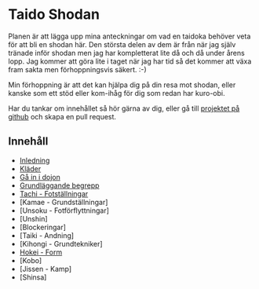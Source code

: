 # Taido Shodan #

Planen är att lägga upp mina anteckningar om vad en taidoka behöver veta för att bli en shodan här. Den största delen av dem är från när jag själv tränade inför shodan men jag har kompletterat lite då och då under årens lopp. Jag kommer att göra lite i taget när jag har tid så det kommer att växa fram sakta men förhoppningsvis säkert. :-)

Min förhoppning är att det kan hjälpa dig på din resa mot shodan, eller kanske som ett stöd eller kom-ihåg för dig som redan har kuro-obi.

Har du tankar om innehållet så hör gärna av dig, eller gå till [projektet på github](https://github.com/henjoh75/taido-shodan) och skapa en pull request.


## Innehåll ##

- [Inledning](inledning)
- [Kläder](klader)
- [Gå in i dojon](dojo)
- [Grundläggande begrepp](grunder)
- [Tachi - Fotställningar](tachi)
- [Kamae - Grundställningar]
- [Unsoku - Fotförflyttningar]
- [Unshin]
- [Blockeringar]
- [Taiki - Andning]
- [Kihongi - Grundtekniker]
- [Hokei - Form](hokei)
- [Kobo]
- [Jissen - Kamp]
- [Shinsa]
